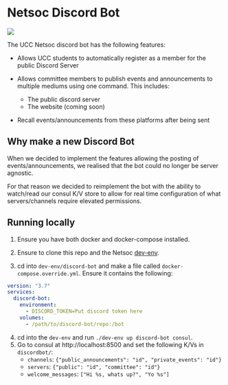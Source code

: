 # Netsoc Discord Bot
[![](https://ci.netsoc.co/api/badges/uccnetsoc/discord-bot/status.svg)](https://ci.netsoc.co/UCCNetsoc/discord-bot/)

The UCC Netsoc discord bot has the following features:
  - Allows UCC students to automatically register as a member for the public Discord Server
  
  - Allows committee members to publish events and announcements to multiple mediums using one command. This includes:
    - The public discord server
    - The website (coming soon)
    
  - Recall events/announcements from these platforms after being sent
  
## Why make a new Discord Bot
When we decided to implement the features allowing the posting of events/announcements, we realised that the bot could no longer be server agnostic.

For that reason we decided to reimplement the bot with the ability to watch/read our consul K/V store to allow for real time configuration of what servers/channels require elevated permissions.

## Running locally
1. Ensure you have both docker and docker-compose installed.

2. Ensure to clone this repo and the Netsoc [dev-env](https://github.com/UCCNetsoc/dev-env).

3. cd into `dev-env/discord-bot` and make a file called `docker-compose.override.yml`. Ensure it contains the following:
  ```yml
  version: "3.7"
  services:
    discord-bot:
      environment:
        - DISCORD_TOKEN=Put discord token here
      volumes:
        - /path/to/discord-bot/repo:/bot
  ```
  
4. cd into the `dev-env` and run `./dev-env up discord-bot consul`.
5. Go to consul at http://localhost:8500 and set the following K/Vs in `discordbot/`:
    - `channels`: `{"public_announcements": "id", "private_events": "id"}`
    - `servers`: `{"public": "id", "committee": "id"}`
    - `welcome_messages`: `["Hi %s, whats up?", "Yo %s"]`
